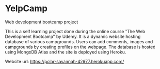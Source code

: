 # YelpCamp
Web development bootcamp project

This is a self learning project done during the online course "The Web Development Bootcamp" by Udemy. 
It is a dynamic website hosting database of various campgrounds. Users can add comments, images and campgrounds by creating profiles on the webpage. The database is hosted using MongoDB Atlas and the site is deployed using Heroku. 


Website url: https://polar-savannah-42977.herokuapp.com/

